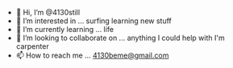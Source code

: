 - 👋 Hi, I’m @4130still
- 👀 I’m interested in ... surfing learning new stuff 
- 🌱 I’m currently learning ... life
- 💞️ I’m looking to collaborate on ... anything I could help with I'm carpenter 
- 📫 How to reach me ... 4130beme@gmail.com 

<!---
4130still/4130still is a ✨ special ✨ repository because its `README.md` (this file) appears on your GitHub profile.
You can click the Preview link to take a look at your changes.
--->
